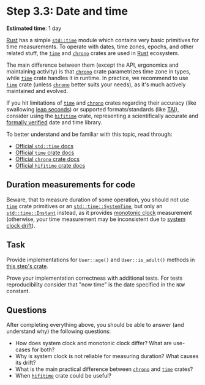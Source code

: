 Step 3.3: Date and time
=======================

__Estimated time__: 1 day

[Rust] has a simple [`std::time`] module which contains very basic primitives for time measurements. To operate with dates, time zones, epochs, and other related stuff, the [`time`] and [`chrono`] crates are used in [Rust] ecosystem.

The main difference between them (except the API, ergonomics and maintaining activity) is that [`chrono`] crate parametrizes time zone in types, while [`time`] crate handles it in runtime. In practice, we recommend to use [`time`] crate (unless [`chrono`] better suits your needs), as it's much actively maintained and evolved.

If you hit limitations of [`time`] and [`chrono`] crates regarding their accuracy (like swallowing [leap seconds][3]) or supported formats/standards (like [TAI]), consider using the [`hifitime`] crate, representing a scientifically accurate and [formally verified][4] date and time library.

To better understand and be familiar with this topic, read through:
- [Official `std::time` docs][`std::time`]
- [Official `time` crate docs][`time`]
- [Official `chrono` crate docs][`chrono`]
- [Official `hifitime` crate docs][`hifitime`]




## Duration measurements for code

Beware, that to measure duration of some operation, you should not use [`time`] crate primitives or an [`std::time::SystemTime`], but only an [`std::time::Instant`] instead, as it provides [monotonic clock][1] measurement (otherwise, your time measurement may be inconsistent due to [system clock drift][2]).




## Task

Provide implementations for `User::age()` and `User::is_adult()` methods in [this step's crate](src/main.rs).

Prove your implementation correctness with additional tests. For tests reproducibility consider that "now time" is the date specified in the `NOW` constant.




## Questions

After completing everything above, you should be able to answer (and understand why) the following questions:
- How does system clock and monotonic clock differ? What are use-cases for both?
- Why is system clock is not reliable for measuring duration? What causes its drift?
- What is the main practical difference between [`chrono`] and [`time`] crates?
- When [`hifitime`] crate could be useful?




[`chrono`]: https://docs.rs/chrono
[`hifitime`]: https://docs.rs/hifitime
[`std::time`]: https://doc.rust-lang.org/std/time/index.html
[`std::time::Instant`]: https://doc.rust-lang.org/std/time/struct.Instant.html
[`std::time::SystemTime`]: https://doc.rust-lang.org/std/time/struct.SystemTime.html
[`time`]: https://docs.rs/time
[Rust]: https://www.rust-lang.org
[TAI]: https://en.wikipedia.org/wiki/International_Atomic_Time

[1]: https://stackoverflow.com/questions/3523442/difference-between-clock-realtime-and-clock-monotonic
[2]: https://en.wikipedia.org/wiki/Clock_drift
[3]: https://en.wikipedia.org/wiki/Leap_second
[4]: https://model-checking.github.io/kani-verifier-blog/2023/03/31/how-kani-helped-find-bugs-in-hifitime.html
